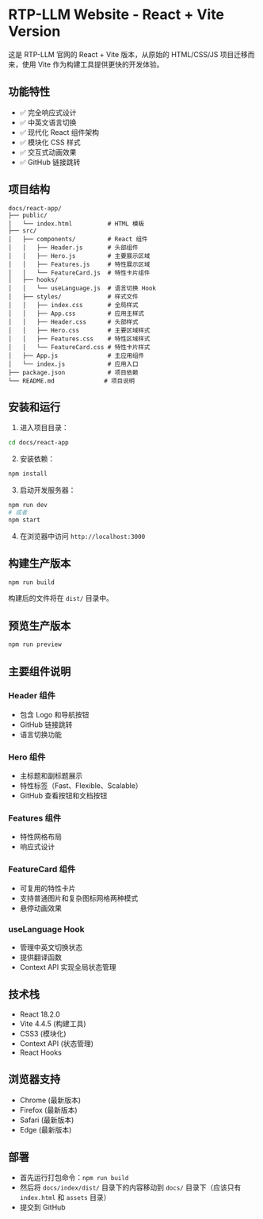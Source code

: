 # RTP-LLM Website - React + Vite Version

这是 RTP-LLM 官网的 React + Vite 版本，从原始的 HTML/CSS/JS 项目迁移而来，使用 Vite 作为构建工具提供更快的开发体验。

## 功能特性

- ✅ 完全响应式设计
- ✅ 中英文语言切换
- ✅ 现代化 React 组件架构
- ✅ 模块化 CSS 样式
- ✅ 交互式动画效果
- ✅ GitHub 链接跳转

## 项目结构

```
docs/react-app/
├── public/
│   └── index.html          # HTML 模板
├── src/
│   ├── components/         # React 组件
│   │   ├── Header.js       # 头部组件
│   │   ├── Hero.js         # 主要展示区域
│   │   ├── Features.js     # 特性展示区域
│   │   └── FeatureCard.js  # 特性卡片组件
│   ├── hooks/
│   │   └── useLanguage.js  # 语言切换 Hook
│   ├── styles/             # 样式文件
│   │   ├── index.css       # 全局样式
│   │   ├── App.css         # 应用主样式
│   │   ├── Header.css      # 头部样式
│   │   ├── Hero.css        # 主要区域样式
│   │   ├── Features.css    # 特性区域样式
│   │   └── FeatureCard.css # 特性卡片样式
│   ├── App.js              # 主应用组件
│   └── index.js            # 应用入口
├── package.json            # 项目依赖
└── README.md              # 项目说明
```

## 安装和运行

1. 进入项目目录：
```bash
cd docs/react-app
```

2. 安装依赖：
```bash
npm install
```

3. 启动开发服务器：
```bash
npm run dev
# 或者
npm start
```

4. 在浏览器中访问 `http://localhost:3000`

## 构建生产版本

```bash
npm run build
```

构建后的文件将在 `dist/` 目录中。

## 预览生产版本

```bash
npm run preview
```

## 主要组件说明

### Header 组件
- 包含 Logo 和导航按钮
- GitHub 链接跳转
- 语言切换功能

### Hero 组件
- 主标题和副标题展示
- 特性标签（Fast、Flexible、Scalable）
- GitHub 查看按钮和文档按钮

### Features 组件
- 特性网格布局
- 响应式设计

### FeatureCard 组件
- 可复用的特性卡片
- 支持普通图片和复杂图标网格两种模式
- 悬停动画效果

### useLanguage Hook
- 管理中英文切换状态
- 提供翻译函数
- Context API 实现全局状态管理

## 技术栈

- React 18.2.0
- Vite 4.4.5 (构建工具)
- CSS3 (模块化)
- Context API (状态管理)
- React Hooks

## 浏览器支持

- Chrome (最新版本)
- Firefox (最新版本)
- Safari (最新版本)
- Edge (最新版本)

## 部署

- 首先运行打包命令：```npm run build```
- 然后将 `docs/index/dist/` 目录下的内容移动到 `docs/` 目录下（应该只有 `index.html` 和 `assets` 目录）
- 提交到 GitHub
